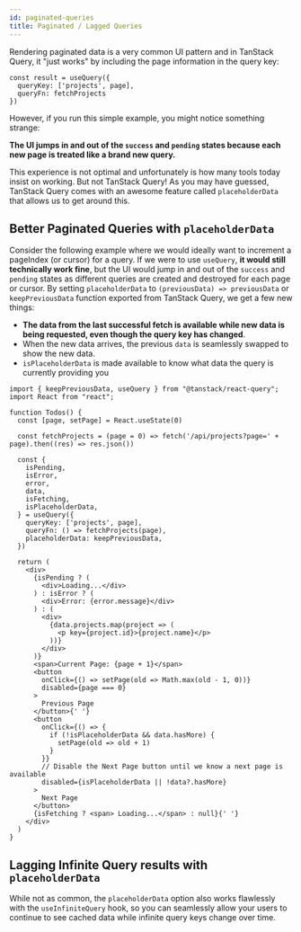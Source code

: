 ```yaml
---
id: paginated-queries
title: Paginated / Lagged Queries
---
```


Rendering paginated data is a very common UI pattern and in TanStack Query, it "just works" by including the page information in the query key:

[//]: # 'Example'
```tsx
const result = useQuery({
  queryKey: ['projects', page],
  queryFn: fetchProjects
})
```
[//]: # 'Example'

However, if you run this simple example, you might notice something strange:

**The UI jumps in and out of the `success` and `pending` states because each new page is treated like a brand new query.**

This experience is not optimal and unfortunately is how many tools today insist on working. But not TanStack Query! As you may have guessed, TanStack Query comes with an awesome feature called `placeholderData` that allows us to get around this.

## Better Paginated Queries with `placeholderData`

Consider the following example where we would ideally want to increment a pageIndex (or cursor) for a query. If we were to use `useQuery`, **it would still technically work fine**, but the UI would jump in and out of the `success` and `pending` states as different queries are created and destroyed for each page or cursor. By setting `placeholderData` to `(previousData) => previousData` or `keepPreviousData` function exported from TanStack Query, we get a few new things:

- **The data from the last successful fetch is available while new data is being requested, even though the query key has changed**.
- When the new data arrives, the previous `data` is seamlessly swapped to show the new data.
- `isPlaceholderData` is made available to know what data the query is currently providing you

[//]: # 'Example2'
```tsx
import { keepPreviousData, useQuery } from "@tanstack/react-query";
import React from "react";

function Todos() {
  const [page, setPage] = React.useState(0)

  const fetchProjects = (page = 0) => fetch('/api/projects?page=' + page).then((res) => res.json())

  const {
    isPending,
    isError,
    error,
    data,
    isFetching,
    isPlaceholderData,
  } = useQuery({
    queryKey: ['projects', page],
    queryFn: () => fetchProjects(page),
    placeholderData: keepPreviousData,
  })

  return (
    <div>
      {isPending ? (
        <div>Loading...</div>
      ) : isError ? (
        <div>Error: {error.message}</div>
      ) : (
        <div>
          {data.projects.map(project => (
            <p key={project.id}>{project.name}</p>
          ))}
        </div>
      )}
      <span>Current Page: {page + 1}</span>
      <button
        onClick={() => setPage(old => Math.max(old - 1, 0))}
        disabled={page === 0}
      >
        Previous Page
      </button>{' '}
      <button
        onClick={() => {
          if (!isPlaceholderData && data.hasMore) {
            setPage(old => old + 1)
          }
        }}
        // Disable the Next Page button until we know a next page is available
        disabled={isPlaceholderData || !data?.hasMore}
      >
        Next Page
      </button>
      {isFetching ? <span> Loading...</span> : null}{' '}
    </div>
  )
}
```
[//]: # 'Example2'

## Lagging Infinite Query results with `placeholderData`

While not as common, the `placeholderData` option also works flawlessly with the `useInfiniteQuery` hook, so you can seamlessly allow your users to continue to see cached data while infinite query keys change over time.
